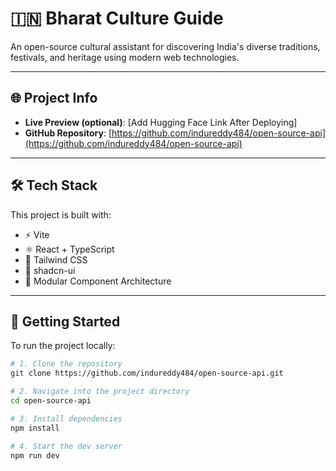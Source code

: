 # 🇮🇳 Bharat Culture Guide

An open-source cultural assistant for discovering India's diverse traditions, festivals, and heritage using modern web technologies.

---

## 🌐 Project Info

- **Live Preview (optional)**: [Add Hugging Face Link After Deploying]
- **GitHub Repository**: [https://github.com/indureddy484/open-source-api](https://github.com/indureddy484/open-source-api)

---

## 🛠️ Tech Stack

This project is built with:

- ⚡ Vite
- ⚛️ React + TypeScript
- 🎨 Tailwind CSS
- 🧱 shadcn-ui
- 🧩 Modular Component Architecture

---

## 🚀 Getting Started

To run the project locally:

```bash
# 1. Clone the repository
git clone https://github.com/indureddy484/open-source-api.git

# 2. Navigate into the project directory
cd open-source-api

# 3. Install dependencies
npm install

# 4. Start the dev server
npm run dev
